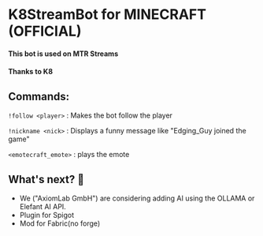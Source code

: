 # K8StreamBot for MINECRAFT (OFFICIAL)
#### This bot is used on MTR Streams
#### Thanks to K8


## Commands:
`!follow <player>` : Makes the bot follow the player 

`!nickname <nick>` : Displays a funny message like "Edging_Guy joined the game"

`<emotecraft_emote>` : plays the emote
## What's next? 🚀
- We ("AxiomLab GmbH") are considering adding AI using the OLLAMA or Elefant AI API.
- Plugin for Spigot
- Mod for Fabric(no forge)
